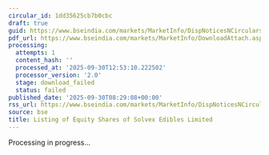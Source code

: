 ```yaml
---
circular_id: 1dd35625cb7b0cbc
draft: true
guid: https://www.bseindia.com/markets/MarketInfo/DispNoticesNCirculars.aspx?Noticeid={A75724D2-F626-434F-9377-1FB6D8623F5E}&noticeno=20250930-11&dt=09/30/2025&icount=11&totcount=55&flag=0
pdf_url: https://www.bseindia.com/markets/MarketInfo/DownloadAttach.aspx?id=20250930-11&attachedId=
processing:
  attempts: 1
  content_hash: ''
  processed_at: '2025-09-30T12:53:10.222502'
  processor_version: '2.0'
  stage: download_failed
  status: failed
published_date: '2025-09-30T08:29:08+00:00'
rss_url: https://www.bseindia.com/markets/MarketInfo/DispNoticesNCirculars.aspx?Noticeid={A75724D2-F626-434F-9377-1FB6D8623F5E}&noticeno=20250930-11&dt=09/30/2025&icount=11&totcount=55&flag=0
source: bse
title: Listing of Equity Shares of Solvex Edibles Limited
---
```


Processing in progress...